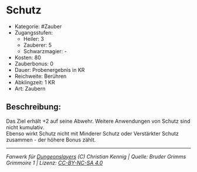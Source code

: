 # Schutz  
- Kategorie: #Zauber  
- Zugangsstufen:  
  - Heiler: 3  
  - Zauberer: 5  
  - Schwarzmagier: -  
- Kosten: 80  
- Zauberbonus: 0  
- Dauer: Probenergebnis in KR  
- Reichweite: Berühren  
- Abklingzeit: 1 KR  
- Art: Zaubern     

## Beschreibung:
Das Ziel erhält +2 auf seine Abwehr. Weitere Anwendungen von Schutz sind nicht kumulativ.<br>Ebenso wirkt Schutz nicht mit Minderer Schutz oder Verstärkter Schutz zusammen - der höhere Bonus zählt.


___
*Fanwerk für [Dungeonslayers](https://www.dungeonslayers.net/) (C) Christian Kennig | Quelle: Bruder Grimms Grimmoire 1 | Lizenz: [CC-BY-NC-SA 4.0](https://creativecommons.org/licenses/by-nc-sa/4.0/deed.de)*
